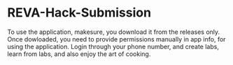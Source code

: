 # REVA-Hack-Submission
To use the application, makesure, you download it from the releases only.
Once dowloaded, you need to provide permissions manually in app info, for using the application.
Login through your phone number, and create labs, learn from labs, and also enjoy the art of cooking.
